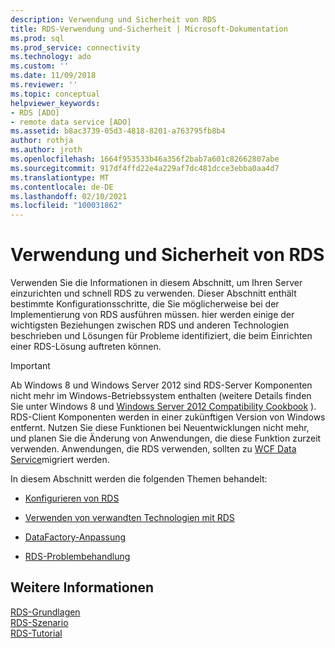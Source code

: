 ```yaml
---
description: Verwendung und Sicherheit von RDS
title: RDS-Verwendung und-Sicherheit | Microsoft-Dokumentation
ms.prod: sql
ms.prod_service: connectivity
ms.technology: ado
ms.custom: ''
ms.date: 11/09/2018
ms.reviewer: ''
ms.topic: conceptual
helpviewer_keywords:
- RDS [ADO]
- remote data service [ADO]
ms.assetid: b8ac3739-05d3-4818-8201-a763795fb8b4
author: rothja
ms.author: jroth
ms.openlocfilehash: 1664f953533b46a356f2bab7a601c82662807abe
ms.sourcegitcommit: 917df4ffd22e4a229af7dc481dcce3ebba0aa4d7
ms.translationtype: MT
ms.contentlocale: de-DE
ms.lasthandoff: 02/10/2021
ms.locfileid: "100031862"
---
```

# <a name="rds-usage-and-security"></a>Verwendung und Sicherheit von RDS
Verwenden Sie die Informationen in diesem Abschnitt, um Ihren Server einzurichten und schnell RDS zu verwenden. Dieser Abschnitt enthält bestimmte Konfigurationsschritte, die Sie möglicherweise bei der Implementierung von RDS ausführen müssen. hier werden einige der wichtigsten Beziehungen zwischen RDS und anderen Technologien beschrieben und Lösungen für Probleme identifiziert, die beim Einrichten einer RDS-Lösung auftreten können.  
  
> [!IMPORTANT]
>  Ab Windows 8 und Windows Server 2012 sind RDS-Server Komponenten nicht mehr im Windows-Betriebssystem enthalten (weitere Details finden Sie unter Windows 8 und [Windows Server 2012 Compatibility Cookbook](https://www.microsoft.com/download/details.aspx?id=27416) ). RDS-Client Komponenten werden in einer zukünftigen Version von Windows entfernt. Nutzen Sie diese Funktionen bei Neuentwicklungen nicht mehr, und planen Sie die Änderung von Anwendungen, die diese Funktion zurzeit verwenden. Anwendungen, die RDS verwenden, sollten zu [WCF Data Service](/dotnet/framework/wcf/)migriert werden.  
  
 In diesem Abschnitt werden die folgenden Themen behandelt:  
  
-   [Konfigurieren von RDS](./configuring-rds.md)  
  
-   [Verwenden von verwandten Technologien mit RDS](./using-related-technologies-with-rds.md)  
  
-   [DataFactory-Anpassung](./datafactory-customization.md)  
  
-   [RDS-Problembehandlung](./troubleshooting-rds.md)  
  
## <a name="see-also"></a>Weitere Informationen  
 [RDS-Grundlagen](./rds-fundamentals.md)   
 [RDS-Szenario](./rds-scenario.md)   
 [RDS-Tutorial](./rds-tutorial.md)